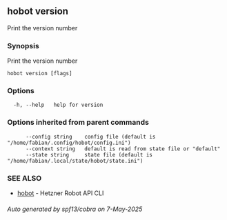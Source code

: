 ## hobot version

Print the version number

### Synopsis

Print the version number

```
hobot version [flags]
```

### Options

```
  -h, --help   help for version
```

### Options inherited from parent commands

```
      --config string    config file (default is "/home/fabian/.config/hobot/config.ini")
      --context string   default is read from state file or "default"
      --state string     state file (default is "/home/fabian/.local/state/hobot/state.ini")
```

### SEE ALSO

* [hobot](hobot.md)	 - Hetzner Robot API CLI

###### Auto generated by spf13/cobra on 7-May-2025
